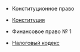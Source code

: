 * Конституционное право
* [Конституция](https://lalawland.github.io/eurasia/kazakhstan/const)

* Финансовое право № 1
* [Налоговый кодекс](https://lalawland.github.io/eurasia/kazakhstan/taxes)
